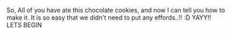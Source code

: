 So,
All of you have ate this chocolate cookies, and now I can tell you how to make it.
It is so easy that we didn't need to put any effords..!! :D
YAYY!!
LETS BEGIN
 